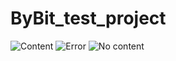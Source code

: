# ByBit_test_project
![Content](https://github.com/ParshinSA/ByBit_test_project/assets/89074786/8dbfbf25-143e-4df5-8443-691dbf3b99e1)
![Error](https://github.com/ParshinSA/ByBit_test_project/assets/89074786/36c6514f-aad2-418b-a8cc-9a46996cb80b)
![No content](https://github.com/ParshinSA/ByBit_test_project/assets/89074786/afca6298-e90a-49c9-a759-6a0fad4970bc)
